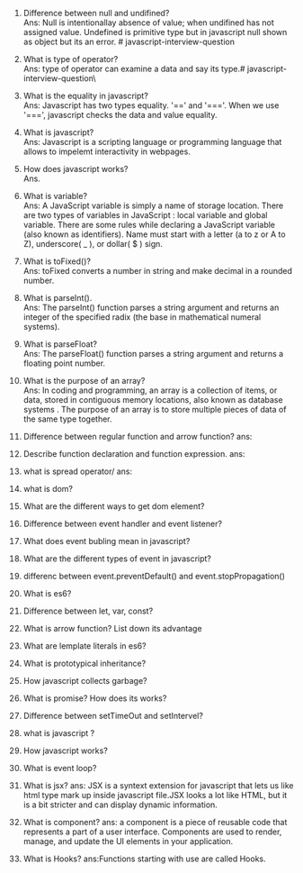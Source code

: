 1. Difference between null and undifined?\
Ans: Null is intentionallay absence of value; when undifined has not assigned value. Undefined is primitive type but in javascript null shown as object but its an error. # javascript-interview-question

2. What is type of operator?\
Ans: type of operator can examine a data and say its type.# javascript-interview-question\

3. What is the equality in javascript?\
Ans: Javascript has two types equality. '==' and '==='. When we use 
'===', javascript checks the data and value equality.


4. What is javascript?\
Ans: Javascript is a scripting language or programming language that allows to impelemt 
interactivity in webpages.

5. How does javascript works?\
Ans. 
6. What is variable?\
Ans: A JavaScript variable is simply a name of storage location. There are two types of variables in JavaScript : local variable and global variable. There are some rules while declaring a JavaScript variable (also known as identifiers). Name must start with a letter (a to z or A to Z), underscore( _ ), or dollar( $ ) sign.
7. What is toFixed()?\
Ans: toFixed converts a number in string and make decimal in a rounded number.
8. What is parseInt().\
Ans: The parseInt() function parses a string argument and returns an integer of the specified radix (the base in mathematical numeral systems).
9. What is parseFloat?\
Ans: The parseFloat() function parses a string argument and returns a floating point number.
10. What is the purpose of an array?\
Ans: In coding and programming, an array is a collection of items, or data, stored in contiguous memory locations, also known as database systems . The purpose of an array is to store multiple pieces of data of the same type together.
11. Difference between regular function and arrow function?
ans: 
12. Describe function declaration and function expression.
ans: 
13. what is spread operator/
ans: 

14. what is dom?

15. What are the different ways to get dom element?

16. Difference between event handler and event listener?

17. What does event bubling mean in javascript?

18. What are the different types of event in javascript?

19. differenc between event.preventDefault() and event.stopPropagation()

20. What is es6?
21. Difference between let, var, const?

22. What is arrow function? List down its advantage


23. What are lemplate literals in es6?

24. What is prototypical inheritance?

25. How javascript collects garbage?

26. What is promise? How does its works?

27. Difference between setTimeOut and setIntervel?
28. what is javascript ?
29. How javascript works?
30. What is event loop?

31. What is jsx?
ans: JSX is a syntext extension for javascript that lets us like html type mark up inside javascript file.JSX looks a lot like HTML, but it is a bit stricter and can display dynamic information.
32. What is component?
ans: a component is a piece of reusable code that represents a part of a user interface. Components are used to render, manage, and update the UI elements in your application. 
33. What is Hooks?
ans:Functions starting with use are called Hooks.


